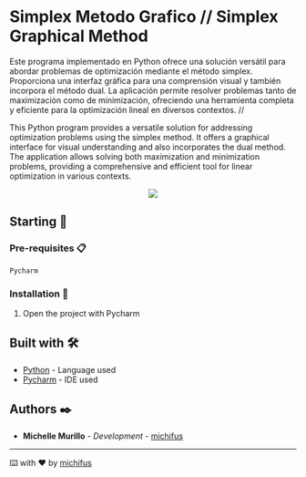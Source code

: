 # Simplex Metodo Grafico // Simplex Graphical Method

Este programa implementado en Python ofrece una solución versátil para abordar problemas de optimización mediante el método simplex. Proporciona una interfaz gráfica para una comprensión visual y también incorpora el método dual. La aplicación permite resolver problemas tanto de maximización como de minimización, ofreciendo una herramienta completa y eficiente para la optimización lineal en diversos contextos.
//

This Python program provides a versatile solution for addressing optimization problems using the simplex method. It offers a graphical interface for visual understanding and also incorporates the dual method. The application allows solving both maximization and minimization problems, providing a comprehensive and efficient tool for linear optimization in various contexts.

<p align="center">
 <img src="https://img.shields.io/badge/Status-Finished-green">
</p>
   
## Starting 🚀

### Pre-requisites 📋

```
Pycharm
```

### Installation 🔧
1. Open the project with Pycharm

## Built with 🛠️

* [Python](#) - Language used
* [Pycharm](#) - IDE used

## Authors ✒️

* **Michelle Murillo** - *Development* - [michifus](https://github.com/michifus)

---
⌨️ with ❤️ by [michifus](https://github.com/michifus) 
